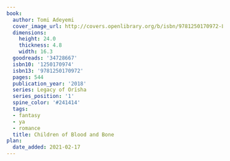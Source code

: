 ```yaml
---
book:
  author: Tomi Adeyemi
  cover_image_url: http://covers.openlibrary.org/b/isbn/9781250170972-L.jpg
  dimensions:
    height: 24.0
    thickness: 4.8
    width: 16.3
  goodreads: '34728667'
  isbn10: '1250170974'
  isbn13: '9781250170972'
  pages: 544
  publication_year: '2018'
  series: Legacy of Orïsha
  series_position: '1'
  spine_color: '#241414'
  tags:
  - fantasy
  - ya
  - romance
  title: Children of Blood and Bone
plan:
  date_added: 2021-02-17
---
```

